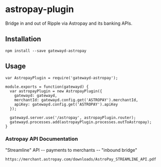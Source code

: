 astropay-plugin
===============

Bridge in and out of Ripple via Astropay and its banking APIs.

## Installation

    npm install --save gatewayd-astropay

## Usage

    var AstropayPlugin = require('gatewayd-astropay');

    module.exports = function(gatewayd) {
      var astropayPlugin = new AstropayPlugin({
        gatewayd: gatewayd,
        merchantId: gatewayd.config.get('ASTROPAY').merchantId,
        apiKey: gatewayd.config.get('ASTROPAY').apiKey
      });
       
      gatewayd.server.use('/astropay', astropayPlugin.router);
      gatewayd.processes.add(astropayPlugin.processes.outToAstropay);
    }

### Astropay API Documentation

"Streamline" API -- payments to merchants -- "inbound bridge"

    https://merchant.astropay.com/downloads/AstroPay_STREAMLINE_API.pdf
